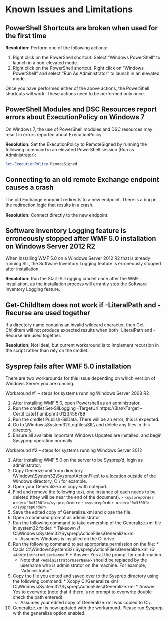 # Known Issues and Limitations

PowerShell Shortcuts are broken when used for the first time
------------------------------------------------------------

**Resolution:** Perform one of the following actions:

1.  Right click on the PowerShell shortcut. Select “Windows PowerShell” to launch in a non-elevated mode.
2.  Right click on the PowerShell shortcut. Right click on “Windows PowerShell” and select “Run As Administrator” to launch in an elevated mode.

Once you have performed either of the above actions, the PowerShell shortcuts will work. These actions need to be performed only once.


PowerShell Modules and DSC Resources report errors about ExecutionPolicy on Windows 7
-------------------------------------------------------------------------------------
On Windows 7, the use of PowerShell modules and DSC resources may result in errors reported about ExecutionPolicy.

**Resolution:** Set the ExecutionPolicy to RemoteSigned by running the following command in an elevated PowerShell session (Run as Administrator):

```powershell
Set-ExecutionPolicy RemoteSigned
```

Connecting to an old remote Exchange endpoint causes a crash
------------------------------------------------------------

The old Exchange endpoint redirects to a new endpoint. There is a bug in the redirection logic that results in a crash.

**Resolution:** Connect directly to the new endpoint.


Software Inventory Logging feature is erroneously stopped after WMF 5.0 installation on Windows Server 2012 R2
-------------------------------------------------------------------------------------------------------------

When installing WMF 5.0 on a Windows Server 2012 R2 that is already running SIL, the Software Inventory Logging feature is erroneously stopped after installation.

**Resolution:** Run the Start-SilLogging cmdlet once after the WMF installation, as the installation process will errantly stop the Software Inventory Logging feature.

Get-ChildItem does not work if -LiteralPath and -Recurse are used together
--------------------------------------------------------------------------

If a directory name contains an invalid wildcard character, then Get-ChildItem will not produce expected results when both
-LiteralPath and -Recurse are used together.

**Resolution:** Not ideal, but current workaround is to implement recursion in the script rather than rely on the cmdlet.


Sysprep fails after WMF 5.0 installation
----------------------------------------

There are two workarounds for this issue depending on which version of Windows Server you are running.

Workaround #1 – steps for systems running Windows Server 2008 R2

  1.	After installing WMF 5.0, open Powershell as an administrator.
  2.	Run the cmdlet Set-SilLogging –TargetUri https://BlankTarget –CertificateThumbprint 0123456789
  3.	Run the cmdlet Publish-SilData.  There will be an error, this is expected.
  4.	Go to \Windows\System32\Logfiles\SIL\ and delete any files in this directory.
  5.	Ensure all available important Windows Updates are installed, and begin Sysyprep operation normally.


Workaround #2 – steps for systems running Windows Server 2012

  1.	After installing WMF 5.0 on the server to be Sysprep’d, login as administrator.
  2.	Copy Generize.xml from directory \Windows\System32\Sysprep\ActionFiles\ to a location outside of the Windows directory, C:\ for example.
  3.	Open your Generalize.xml copy with notepad.
  4.	Find and remove the following text, one instance of each needs to be deleted (they will be near the end of the document).
      - `<sysprepOrder order="0x3200"></sysprepOrder>`
      - `<sysprepOrder order="0x3300"></sysprepOrder>`
  5.	Save the edited copy of Generalize.xml and close the file.
  6.	Open a command prompt as administrator
  7.	Run the following command to take ownership of the Generalize.xml file in system32 folder:
      * Takeown /f C:\Windows\System32\Sysprep\ActionFiles\Generalize.xml 
        * Assumes Windows is installed on the C: drive.
  8.	Run the following command to set appropriate permission on the file:
      * Cacls C:\Windows\System32\ Sysprep\ActionFiles\Generalize.xml /G `<AdministratorUserName>`:F 
      * Answer Yes at the prompt for confirmation. 
        * Note that `<AdministratorUserName>` should be replaced by the username who is administrator on the machine. For example, "Administrator".
  9.	Copy the file you edited and saved over to the Sysprep directory using the following command:
      * Xcopy C:\Generalize.xml C:\Windows\System32\Sysprep\ActionFiles\Generalize.xml 
      * Answer Yes to overwrite (note that if there is no prompt to overwrite double check the path entered).
        * Assumes your edited copy of Generalize.xml was copied to C:\ .
  10.	Generalize.xml is now updated with the workaround. Please run Sysprep with the generalize option enabled.

